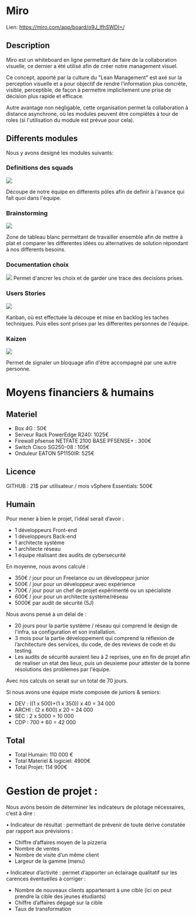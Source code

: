# Miro
Lien: https://miro.com/app/board/o9J_lfhSWDI=/

## Description

Miro est un whiteboard en ligne permettant de faire de la collaboration visuelle, ce dernier a été utilisé afin de créer notre management visuel.

Ce concept, apporté par la culture du "Lean Management" est axé sur la perception visuelle et a pour objectif de rendre l’information plus concrète, visible, perceptible, de façon à permettre implicitement une prise de décision plus rapide et efficace.

Autre avantage non négligable, cette organisation permet la collaboration à distance asynchrone, où les modules peuvent être complétés à tour de roles (si l'utilisation du module est prévue pour cela).

## Differents modules
Nous y avons designé les modules suivants:

### Definitions des squads
![](img/squad.JPG)

Découpe de notre équipe en differents pôles afin de definir à l'avance qui fait quoi dans l'équipe.

### Brainstorming
![](img/brainstorming.JPG)

Zone de tableau blanc permettant de travailler ensemble afin de mettre à plat et comparer les differentes idées ou alternatives de solution répondant à nos differents besoins.

### Documentation choix
![](img/doc.JPG)
Permet d'ancrer les choix et de garder une trace des decisions prises.

### Users Stories
![](img/us.JPG)

Kanban, où est effectuée la découpe et mise en backlog les taches techniques. Puis elles sont prises par les differentes personnes de l'équipe.

### Kaizen
![](img/kaizen.JPG)

Permet de signaler un bloquage afin d'être accompagné par une autre personne.

# Moyens financiers & humains

## Materiel

+ Box 4G : 50€
+ Serveur Rack PowerEdge R240: 1025€
+ Firewall pfsense NETFATE 2100 BASE PFSENSE+ : 300€
+ Switch Cisco SG250-08 : 105€
+ Onduleur EATON 5P1150IR: 525€

## Licence

GITHUB : 21$ par utilisateur / mois
vSphere Essentials: 500€

## Humain

Pour mener à bien le projet, l’idéal serait d’avoir :

+	1 développeurs Front-end
+	1 développeurs Back-end
+	1 architecte système
+	1 architecte réseau
+	1 équipe réalisant des audits de cybersecurité

En moyenne, nous avons calculé :
+	350€ / jour pour un Freelance ou un développeur junior
+	500€ / jour pour un développeur avec expérience
+	700€ / jour pour un chef de projet expérimenté ou un spécialiste
+	600€ / jour pour un architecte système/réseau
+	5000€ par audit de sécurité (5J)

Nous avons pensé à un délai de :
+ 20 jours pour la partie système / réseau qui comprend le design de l'infra, sa configuration et son installation.
+	3 mois pour la partie développement qui comprend la réflexion de l’architecture des services, du code, de des reviews de code et du testing.
+	Les audits de sécurité auraient lieu à 2 reprises, une en fin de projet afin de realiser un etat des lieux, puis un deuxieme pour attester de la bonne résolutions des problemes par l'équipe.

Avec nos calculs on serait sur un total de 70 jours.

Si nous avons une équipe mixte composée de juniors & seniors:
+	DEV : ((1 x 500)+(1 x 350)) x 40  = 34 000
+	ARCHI : (2 x 600) x 20 = 24 000
+	SEC : 2 x 5000 = 10 000
+ CDP : 700 * 60 = 42 000

## Total
+ Total Humain: 110 000 €
+ Total Materiel & logiciel: 4900€
+ Total Projet: 114 900€
# Gestion de projet :

Nous avons besoin de déterminer les indicateurs de pilotage nécessaires, c’est à dire :

•	Indicateur de résultat : permettant de prévenir de toute dérive constatée par rapport aux prévisions : 
+ Chiffre d’affaires moyen de la pizzeria
+ Nombre de ventes
+ Nombre de visite d’un même client
+ Largeur de la gamme (menu)

•	Indicateur d’activité : permet d’apporter un éclairage qualitatif sur les carences éventuelles à corriger :
+ Nombre de nouveaux clients appartenant à une cible (ici on peut prendre la cible des jeunes étudiants)
+ Chiffre d’affaires dégagé sur la cible
+ Taux de transformation
